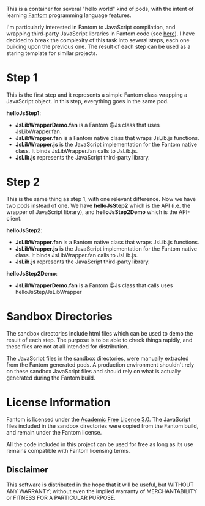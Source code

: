 This is a container for several "hello world" kind of pods, with the intent of 
learning [Fantom](http://fantom.org) programming language features.

I'm particularly interested in Fantom to JavaScript compilation, and wrapping 
third-party JavaScript libraries in Fantom code 
(see [here](http://fantom.org/sidewalk/topic/1109)). I have decided to break the 
complexity of this task into several steps, each one building upon the 
previous one. The result of each step can be used as a staring template for 
similar  projects.

Step 1
======

This is the first step and it represents a simple Fantom class wrapping a 
JavaScript object. In this step, everything goes in the same pod.

**helloJsStep1**:

- **JsLibWrapperDemo.fan** is a Fantom @Js class that uses JsLibWrapper.fan.
- **JsLibWrapper.fan** is a Fantom native class that wraps JsLib.js functions.
- **JsLibWrapper.js** is the JavaScript implementation for the Fantom native 
class. It binds JsLibWrapper.fan calls to JsLib.js.
- **JsLib.js** represents the JavaScript third-party library.

Step 2
======

This is the same thing as step 1, with one relevant difference. Now we have two 
pods instead of one. We have **helloJsStep2** which is the API (i.e. the 
wrapper of JavaScript library), and **helloJsStep2Demo** which is the 
API-client.

**helloJsStep2**:

- **JsLibWrapper.fan** is a Fantom native class that wraps JsLib.js functions.
- **JsLibWrapper.js** is the JavaScript implementation for the Fantom native 
class. It binds JsLibWrapper.fan calls to JsLib.js.
- **JsLib.js** represents the JavaScript third-party library.

**helloJsStep2Demo**:

- **JsLibWrapperDemo.fan** is a Fantom @Js class that calls uses 
helloJsStep/JsLibWrapper

Sandbox Directories
===================

The sandbox directories include html files which can be used to demo the result 
of each step. The purpose is to be able to check things rapidly, and these 
files are not at all intended for distribution.

The JavaScript files in the sandbox directories, were manually extracted from 
the Fantom generated pods. A production environment shouldn't rely on these 
sandbox JavaScript files and should rely on what is actually generated during 
the Fantom build.
 
License Information
===================

Fantom is licensed under the [Academic Free License 3.0](http://fantom.org/doc/docIntro/License.html). 
The JavaScript files included in the sandbox directories were copied from the 
Fantom build, and remain under the Fantom license.

All the code included in this project can be used for free as long as its use 
remains compatible with Fantom licensing terms.

Disclaimer
----------

This software is distributed in the hope that it will be useful,
but WITHOUT ANY WARRANTY; without even the implied warranty of
MERCHANTABILITY or FITNESS FOR A PARTICULAR PURPOSE.



